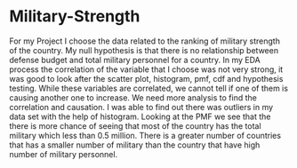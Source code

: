 # Military-Strength
For my Project I choose the data related to the ranking of military strength of the country. My null hypothesis is that there is no relationship between defense budget and total military personnel for a country. In my EDA process the correlation of the variable that I choose was not very strong, it was good to look after the scatter plot, histogram, pmf, cdf and hypothesis testing. While these variables are correlated, we cannot tell if one of them is causing another one to increase. We need more analysis to find the correlation and causation. I was able to find out there was outliers in my data set with the help of histogram. Looking at the PMF we see that the there is more chance of seeing that most of the country has the total military which less than 0.5 million. There is a greater number of countries that has a smaller number of military than the country that have high number of military personnel.
